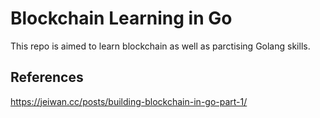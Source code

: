 # Blockchain Learning in Go

This repo is aimed to learn blockchain as well as parctising Golang skills.

## References
https://jeiwan.cc/posts/building-blockchain-in-go-part-1/